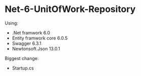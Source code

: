 # Net-6-UnitOfWork-Repository

Using: 
- .Net framwork 6.0
- Entity framwork core 6.0.5
- Swagger 6.3.1
- Newtonsoft.Json 13.0.1

Biggest change:
- Startup.cs
